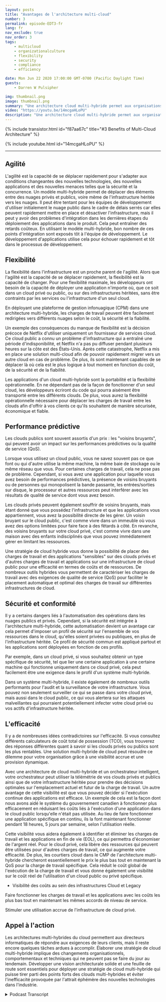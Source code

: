 ```yaml
---
layout: posts
title: "Avantages de l'architecture multi-cloud"
number: 3
permalink: episode-EDT3-fr
lang: fr
nav_exclude: true
nav_order: 3
tags:
    - multicloud
    - organizationalculture
    - flexibility
    - security
    - compliance
    - efficiency

date: Mon Jun 22 2020 17:00:00 GMT-0700 (Pacific Daylight Time)
guests:
    - Darren W Pulsipher

img: thumbnail.png
image: thumbnail.png
summary: "Une architecture cloud multi-hybride permet aux organisations de tirer parti des avantages des clouds privés et publics, optimisant ainsi les ressources et l'efficacité des coûts. Ce modèle présente cinq principaux avantages : agilité, flexibilité, performances prédictives, sécurité et conformité, et efficacité."
video: "https://youtu.be/14mcgaHLoPU"
description: "Une architecture cloud multi-hybride permet aux organisations de tirer parti des avantages des clouds privés et publics, optimisant ainsi les ressources et l'efficacité des coûts. Ce modèle présente cinq principaux avantages : agilité, flexibilité, performances prédictives, sécurité et conformité, et efficacité."
---
```


<div>
{% include transistor.html id="f87aa67c" title="#3 Benefits of Multi-Cloud Architecture" %}

{% include youtube.html id="14mcgaHLoPU" %}
</div>

---

## Agilité

L'agilité est la capacité de se déplacer rapidement pour s'adapter aux conditions changeantes des nouvelles technologies, des nouvelles applications et des nouvelles menaces telles que la sécurité et la concurrence. Un modèle multi-hybride permet de déplacer des éléments entre des nuages privés et publics, voire même de l'infrastructure héritée vers les nuages. Il peut être tentant pour les équipes de développement d'utiliser initialement le nuage public dans le cadre de délais serrés car elles peuvent rapidement mettre en place et désactiver l'infrastructure, mais il peut y avoir des problèmes d'intégration dans les dernières étapes du déploiement des applications dans le produit. Cela peut entraîner des retards coûteux. En utilisant le modèle multi-hybride, bon nombre de ces points d'intégration sont exposés tôt à l'équipe de développement. Le développement d'applications utilise cela pour échouer rapidement et tôt dans le processus de développement.

## Flexibilité

La flexibilité dans l'infrastructure est un proche parent de l'agilité. Alors que l'agilité est la capacité de se déplacer rapidement, la flexibilité est la capacité de changer. Pour une flexibilité maximale, les développeurs ont besoin de la capacité de déployer une application n'importe où, que ce soit dans un cloud privé ou public, ou sur des infrastructures héritées, sans être contraints par les services ou l'infrastructure d'un seul cloud.

En déployant une plateforme de gestion infonuagique (CPM) dans une architecture multi-hybride, les charges de travail peuvent être facilement redirigées vers différents nuages selon le coût, la sécurité et la fiabilité.

Un exemple des conséquences du manque de flexibilité est la décision précoce de Netflix d'utiliser uniquement un fournisseur de services cloud. Ce cloud public a connu un problème d'infrastructure qui a entraîné une période d'indisponibilité, et Netflix n'a pas pu diffuser pendant plusieurs heures sur la côte est des États-Unis. Après cette catastrophe, Netflix a mis en place une solution multi-cloud afin de pouvoir rapidement migrer vers un autre cloud en cas de problème. De plus, ils sont maintenant capables de se déplacer là où cela est le plus logique à tout moment en fonction du coût, de la sécurité et de la fiabilité.

Les applications d'un cloud multi-hybride sont la portabilité et la flexibilité opérationnelle. En ne dépendant pas de la façon de fonctionner d'un seul cloud, les développeurs écriront du code qui pourra aisément être transporté entre les différents clouds. De plus, vous aurez la flexibilité opérationnelle nécessaire pour déplacer les charges de travail entre les clouds afin d'offrir à vos clients ce qu'ils souhaitent de manière sécurisée, économique et fiable.

## Performance prédictive

Les clouds publics sont souvent assortis d'un prix : les "voisins bruyants", qui peuvent avoir un impact sur les performances prédictives ou la qualité de service (QoS).

Lorsque vous utilisez un cloud public, vous ne savez souvent pas ce que font ou qui d'autre utilise la même machine, la même baie de stockage ou le même réseau que vous. Pour certaines charges de travail, cela ne pose pas de problème. Cependant, si vous avez une application pour laquelle vous avez besoin de performances prédictives, la présence de voisins bruyants ou de personnes qui monopolisent la bande passante, les entrées/sorties sur disque, le processeur et autres ressources peut interférer avec les résultats de qualité de service dont vous avez besoin.

Les clouds privés peuvent également souffrir de voisins bruyants, mais étant donné que vous possédez l'infrastructure et que les applications vous appartiennent, vous avez la possibilité directe de les gérer. Un voisin bruyant sur le cloud public, c'est comme vivre dans un immeuble où vous avez des options limitées pour faire face à des fêtards à côté. En revanche, des voisins bruyants sur votre cloud privé, c'est comme vivre dans une maison avec des enfants indisciplinés que vous pouvez immédiatement gérer en limitant les ressources.

Une stratégie de cloud hybride vous donne la possibilité de placer des charges de travail et des applications "sensibles" sur des clouds privés et d'autres charges de travail et applications sur une infrastructure de cloud public pour une efficacité en termes de coûts et de ressources. De nombreux outils hybrides vous permettent de caractériser les charges de travail avec des exigences de qualité de service (QoS) pour faciliter le placement automatique et optimal des charges de travail sur différentes infrastructures de cloud.

## Sécurité et conformité

Il y a certains dangers liés à l'automatisation des opérations dans les nuages publics et privés. Cependant, si la sécurité est intégrée à l'architecture multi-hybride, cette automatisation devient un avantage car cela permet d'imposer un profil de sécurité sur l'ensemble de vos ressources dans le cloud, qu'elles soient privées ou publiques, en plus de l'infrastructure héritée. Ce profil de sécurité commun est appliqué partout et les applications sont déployées en fonction de ces profils.

Par exemple, dans un cloud privé, si vous souhaitez obtenir un type spécifique de sécurité, tel que lier une certaine application à une certaine machine qui fonctionne uniquement dans ce cloud privé, cela peut facilement être une exigence dans le profil d'un système multi-hybride.

Dans un système multi-hybride, il existe également de nombreux outils performants pour l'audit et la surveillance de votre infrastructure. Vous pouvez non seulement surveiller ce qui se passe dans votre cloud privé, mais aussi dans le cloud public, ce qui vous alertera sur les attaques malveillantes qui pourraient potentiellement infecter votre cloud privé ou vos actifs d'infrastructure héritée.

## L'efficacité

Il y a de nombreuses idées contradictoires sur l'efficacité. Si vous consultez différents calculateurs de coût total de possession (TCO), vous trouverez des réponses différentes quant à savoir si les clouds privés ou publics sont les plus rentables. Une solution multi-hybride de cloud peut résoudre ce dilemme pour votre organisation grâce à une visibilité accrue et une provision dynamique.

Avec une architecture de cloud multi-hybride et un orchestrateur intelligent, votre orchestrateur peut utiliser la télémétrie de vos clouds privés et publics ainsi que de votre infrastructure héritée pour prendre des décisions optimales sur l'emplacement actuel et futur de la charge de travail. Un autre avantage de cette visibilité est que vous pouvez décider si l'exécution continue des applications est efficace. Un exemple de cela est la façon dont nous avons aidé le système du gouvernement canadien à fonctionner plus efficacement en réduisant les coûts liés à l'exécution d'une application dans le cloud public lorsqu'elle n'était pas utilisée. Au lieu de faire fonctionner une application spécifique en continu, ils la font maintenant fonctionner pendant 18 heures, 5 jours par semaine, selon l'utilisation réelle.

Cette visibilité vous aidera également à identifier et éliminer les charges de travail et les applications en fin de vie (EOL), ce qui permettra d'économiser de l'argent réel. Pour le cloud privé, cela libère des ressources qui peuvent être utilisées pour d'autres charges de travail, ce qui augmente votre efficacité. De plus, les courtiers cloud dans le CMP de l'architecture multi-hybride chercheront essentiellement le prix le plus bas tout en maintenant la QoS pour la charge de travail spécifique. Cela réduit le coût global de l'exécution de la charge de travail et vous donne également une visibilité sur le coût réel de l'utilisation d'un cloud public ou privé spécifique.

* Visibilité des coûts au sein des infrastructures Cloud et Legacy

Faire fonctionner les charges de travail et les applications avec les coûts les plus bas tout en maintenant les mêmes accords de niveau de service.

Stimuler une utilisation accrue de l'infrastructure de cloud privé.

## Appel à l'action

Les architectures multi-hybrides du cloud permettent aux directeurs informatiques de répondre aux exigences de leurs clients, mais il reste encore quelques tâches ardues à accomplir. Élaborer une stratégie de cloud multi-hybride implique des changements organisationnels, comportementaux et techniques qui ne peuvent pas se faire du jour au lendemain. Développer une vision architecturale solide et une feuille de route sont essentiels pour déployer une stratégie de cloud multi-hybride qui puisse tirer parti des points forts des clouds multi-hybrides et éviter l'inefficacité provoquée par l'attrait éphémère des nouvelles technologies dans l'industrie.



<details>
<summary> Podcast Transcript </summary>

<p></p>

</details>
